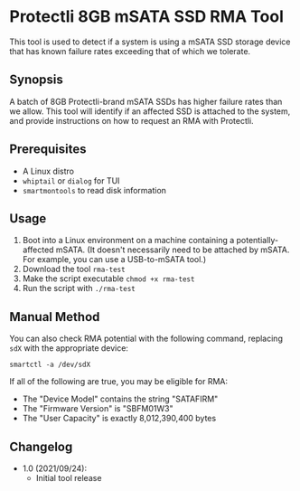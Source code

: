 # Protectli 8GB mSATA SSD RMA Tool

This tool is used to detect if a system is using a mSATA SSD storage device that has known failure rates exceeding that of which we tolerate.

## Synopsis

A batch of 8GB Protectli-brand mSATA SSDs has higher failure rates than we allow. This tool will identify if an affected SSD is attached to the system, and provide instructions on how to request an RMA with Protectli.

## Prerequisites

* A Linux distro
* `whiptail` or `dialog` for TUI
* `smartmontools` to read disk information

## Usage

1. Boot into a Linux environment on a machine containing a potentially-affected mSATA. (It doesn't necessarily need to be attached by mSATA. For example, you can use a USB-to-mSATA tool.)
1. Download the tool `rma-test`
1. Make the script executable `chmod +x rma-test`
1. Run the script with `./rma-test`

## Manual Method

You can also check RMA potential with the following command, replacing `sdX` with the appropriate device:

```
smartctl -a /dev/sdX
```

If all of the following are true, you may be eligible for RMA:

* The "Device Model" contains the string "SATAFIRM"
* The "Firmware Version" is "SBFM01W3"
* The "User Capacity" is exactly 8,012,390,400 bytes

## Changelog

* 1.0 (2021/09/24):
  * Initial tool release